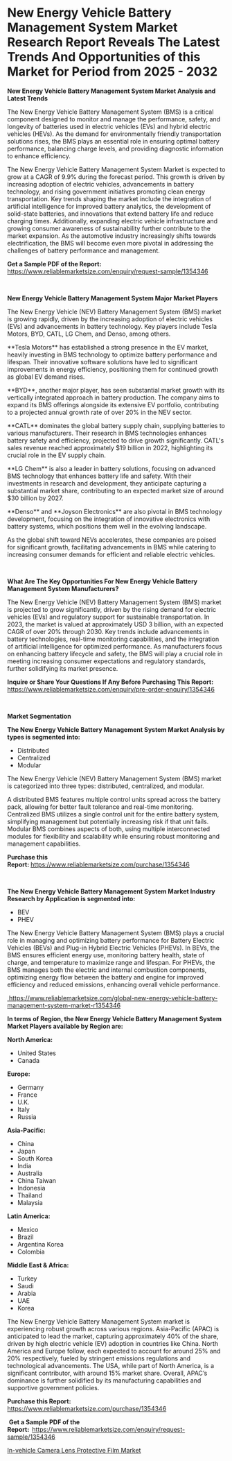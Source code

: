 <p><h1>New Energy Vehicle Battery Management System Market Research Report Reveals The Latest Trends And Opportunities of this Market for Period from 2025 - 2032</h1></p><p><strong>New Energy Vehicle Battery Management System Market Analysis and Latest Trends</strong></p>
<p><p>The New Energy Vehicle Battery Management System (BMS) is a critical component designed to monitor and manage the performance, safety, and longevity of batteries used in electric vehicles (EVs) and hybrid electric vehicles (HEVs). As the demand for environmentally friendly transportation solutions rises, the BMS plays an essential role in ensuring optimal battery performance, balancing charge levels, and providing diagnostic information to enhance efficiency.</p><p>The New Energy Vehicle Battery Management System Market is expected to grow at a CAGR of 9.9% during the forecast period. This growth is driven by increasing adoption of electric vehicles, advancements in battery technology, and rising government initiatives promoting clean energy transportation. Key trends shaping the market include the integration of artificial intelligence for improved battery analytics, the development of solid-state batteries, and innovations that extend battery life and reduce charging times. Additionally, expanding electric vehicle infrastructure and growing consumer awareness of sustainability further contribute to the market expansion. As the automotive industry increasingly shifts towards electrification, the BMS will become even more pivotal in addressing the challenges of battery performance and management.</p></p>
<p><strong>Get a Sample PDF of the Report:&nbsp;</strong> <a href="https://www.reliablemarketsize.com/enquiry/request-sample/1354346?utm_campaign=3511&utm_medium=2&utm_source=Github&utm_content=ia&utm_term=31032025&utm_id=new-energy-vehicle-battery-management-system">https://www.reliablemarketsize.com/enquiry/request-sample/1354346</a></p>
<p>&nbsp;</p>
<p><strong>New Energy Vehicle Battery Management System Major Market Players</strong></p>
<p><p>The New Energy Vehicle (NEV) Battery Management System (BMS) market is growing rapidly, driven by the increasing adoption of electric vehicles (EVs) and advancements in battery technology. Key players include Tesla Motors, BYD, CATL, LG Chem, and Denso, among others. </p><p>**Tesla Motors** has established a strong presence in the EV market, heavily investing in BMS technology to optimize battery performance and lifespan. Their innovative software solutions have led to significant improvements in energy efficiency, positioning them for continued growth as global EV demand rises.</p><p>**BYD**, another major player, has seen substantial market growth with its vertically integrated approach in battery production. The company aims to expand its BMS offerings alongside its extensive EV portfolio, contributing to a projected annual growth rate of over 20% in the NEV sector.</p><p>**CATL** dominates the global battery supply chain, supplying batteries to various manufacturers. Their research in BMS technologies enhances battery safety and efficiency, projected to drive growth significantly. CATL's sales revenue reached approximately $19 billion in 2022, highlighting its crucial role in the EV supply chain.</p><p>**LG Chem** is also a leader in battery solutions, focusing on advanced BMS technology that enhances battery life and safety. With their investments in research and development, they anticipate capturing a substantial market share, contributing to an expected market size of around $30 billion by 2027.</p><p>**Denso** and **Joyson Electronics** are also pivotal in BMS technology development, focusing on the integration of innovative electronics with battery systems, which positions them well in the evolving landscape.</p><p>As the global shift toward NEVs accelerates, these companies are poised for significant growth, facilitating advancements in BMS while catering to increasing consumer demands for efficient and reliable electric vehicles.</p></p>
<p>&nbsp;</p>
<p><strong>What Are The Key Opportunities For New Energy Vehicle Battery Management System Manufacturers?</strong></p>
<p><p>The New Energy Vehicle (NEV) Battery Management System (BMS) market is projected to grow significantly, driven by the rising demand for electric vehicles (EVs) and regulatory support for sustainable transportation. In 2023, the market is valued at approximately USD 3 billion, with an expected CAGR of over 20% through 2030. Key trends include advancements in battery technologies, real-time monitoring capabilities, and the integration of artificial intelligence for optimized performance. As manufacturers focus on enhancing battery lifecycle and safety, the BMS will play a crucial role in meeting increasing consumer expectations and regulatory standards, further solidifying its market presence.</p></p>
<p><strong>Inquire or Share Your Questions If Any Before Purchasing This Report:</strong> <a href="https://www.reliablemarketsize.com/enquiry/pre-order-enquiry/1354346?utm_campaign=3511&utm_medium=2&utm_source=Github&utm_content=ia&utm_term=31032025&utm_id=new-energy-vehicle-battery-management-system">https://www.reliablemarketsize.com/enquiry/pre-order-enquiry/1354346</a></p>
<p>&nbsp;</p>
<p><strong>Market Segmentation</strong></p>
<p><strong>The New Energy Vehicle Battery Management System Market Analysis by types is segmented into:</strong></p>
<p><ul><li>Distributed</li><li>Centralized</li><li>Modular</li></ul></p>
<p><p>The New Energy Vehicle (NEV) Battery Management System (BMS) market is categorized into three types: distributed, centralized, and modular. </p><p>A distributed BMS features multiple control units spread across the battery pack, allowing for better fault tolerance and real-time monitoring. Centralized BMS utilizes a single control unit for the entire battery system, simplifying management but potentially increasing risk if that unit fails. Modular BMS combines aspects of both, using multiple interconnected modules for flexibility and scalability while ensuring robust monitoring and management capabilities.</p></p>
<p><strong>Purchase this Report:&nbsp;</strong><a href="https://www.reliablemarketsize.com/purchase/1354346?utm_campaign=3511&utm_medium=2&utm_source=Github&utm_content=ia&utm_term=31032025&utm_id=new-energy-vehicle-battery-management-system">https://www.reliablemarketsize.com/purchase/1354346</a></p>
<p>&nbsp;</p>
<p><strong>The New Energy Vehicle Battery Management System Market Industry Research by Application is segmented into:</strong></p>
<p><ul><li>BEV</li><li>PHEV</li></ul></p>
<p><p>The New Energy Vehicle Battery Management System (BMS) plays a crucial role in managing and optimizing battery performance for Battery Electric Vehicles (BEVs) and Plug-in Hybrid Electric Vehicles (PHEVs). In BEVs, the BMS ensures efficient energy use, monitoring battery health, state of charge, and temperature to maximize range and lifespan. For PHEVs, the BMS manages both the electric and internal combustion components, optimizing energy flow between the battery and engine for improved efficiency and reduced emissions, enhancing overall vehicle performance.</p></p>
<p><a href="https://www.reliablemarketsize.com/global-new-energy-vehicle-battery-management-system-market-r1354346?utm_campaign=3511&utm_medium=2&utm_source=Github&utm_content=ia&utm_term=31032025&utm_id=new-energy-vehicle-battery-management-system">&nbsp;https://www.reliablemarketsize.com/global-new-energy-vehicle-battery-management-system-market-r1354346</a></p>
<p><strong>In terms of Region, the New Energy Vehicle Battery Management System Market Players available by Region are:</strong></p>
<p>
    <p> <strong> North America: </strong>
        <ul>
            <li>United States</li>
            <li>Canada</li>
        </ul>
        </p> 
    <p> <strong> Europe: </strong>
        <ul>
            <li>Germany</li>
            <li>France</li>
            <li>U.K.</li>
            <li>Italy</li>
            <li>Russia</li>
        </ul>
        </p> 
    <p> <strong> Asia-Pacific: </strong>
        <ul>
            <li>China</li>
            <li>Japan</li>
            <li>South Korea</li>
            <li>India</li>
            <li>Australia</li>
            <li>China Taiwan</li>
            <li>Indonesia</li>
            <li>Thailand</li>
            <li>Malaysia</li>
        </ul>
        </p> 
    <p> <strong> Latin America: </strong>
        <ul>
            <li>Mexico</li>
            <li>Brazil</li>
            <li>Argentina Korea</li>
            <li>Colombia</li>
        </ul>
        </p> 
    <p> <strong> Middle East & Africa: </strong>
        <ul>
            <li>Turkey</li>
            <li>Saudi</li>
            <li>Arabia</li>
            <li>UAE</li>
            <li>Korea</li>
        </ul>
    </p>
    </p>
<p><p>The New Energy Vehicle Battery Management System market is experiencing robust growth across various regions. Asia-Pacific (APAC) is anticipated to lead the market, capturing approximately 40% of the share, driven by high electric vehicle (EV) adoption in countries like China. North America and Europe follow, each expected to account for around 25% and 20% respectively, fueled by stringent emissions regulations and technological advancements. The USA, while part of North America, is a significant contributor, with around 15% market share. Overall, APAC’s dominance is further solidified by its manufacturing capabilities and supportive government policies.</p></p>
<p><strong>Purchase this Report: </strong><a href="https://www.reliablemarketsize.com/purchase/1354346?utm_campaign=3511&utm_medium=2&utm_source=Github&utm_content=ia&utm_term=31032025&utm_id=new-energy-vehicle-battery-management-system">https://www.reliablemarketsize.com/purchase/1354346</a></p>
<p>&nbsp;<strong>Get a Sample PDF of the Report:&nbsp;&nbsp;</strong><a href="https://www.reliablemarketsize.com/enquiry/request-sample/1354346?utm_campaign=3511&utm_medium=2&utm_source=Github&utm_content=ia&utm_term=31032025&utm_id=new-energy-vehicle-battery-management-system">https://www.reliablemarketsize.com/enquiry/request-sample/1354346</a></p>
<p><strong></strong></p>
<p><p><a href="https://github.com/kukolkasimo5/Market-Research-Report-List-1/blob/main/in-vehicle-camera-lens-protective-film-market.md?utm_campaign=3511&utm_medium=2&utm_source=Github&utm_content=ia&utm_term=31032025&utm_id=new-energy-vehicle-battery-management-system">In-vehicle Camera Lens Protective Film Market</a></p></p>